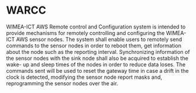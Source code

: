 # WARCC
WIMEA-ICT AWS Remote control and Configuration system is intended to provide mechanisms for remotely controlling and configuring the WIMEA-ICT AWS sensor nodes. The system shall enable users to remotely send commands to the sensor nodes in order to reboot them, get information about the node such as the reporting interval. Synchronizing information of the sensor nodes with the sink node shall also be acquired to establish the wake- up and sleep times of the nodes in order to reduce data loses. The commands sent will be used to reset the gateway time in case a drift in the clock is detected, modifying the sensor node report masks and, reprogramming the sensor nodes over the air.
